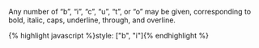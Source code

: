 <p class="b30" markdown="1">
Any number of “b”, “i”, “c”, “u”, “t”, or “o” may be given, corresponding to bold, italic, caps, underline, through, and overline.
</p>
{% highlight javascript %}style: ["b", "i"]{% endhighlight %}